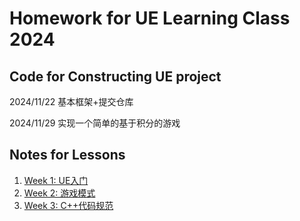 # Homework for UE Learning Class 2024
## Code for Constructing UE project
2024/11/22 基本框架+提交仓库

2024/11/29 实现一个简单的基于积分的游戏
## Notes for Lessons
1. [Week 1: UE入门](./ClassNotes/Lesson%201/第一课%20UE入门.md)
2. [Week 2: 游戏模式](./ClassNotes/Lesson%202/第二课%20游戏模式.md)
3. [Week 3: C++代码规范](./ClassNotes/Lesson%203/第三课%20C++代码规范.md)